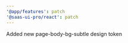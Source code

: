 ```yaml
---
'@app/features': patch
'@saas-ui-pro/react': patch
---
```


Added new page-body-bg-subtle design token
